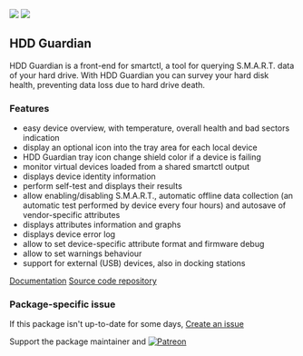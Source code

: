 [![](https://img.shields.io/chocolatey/v/hddguardian?color=green&label=hddguardian)](https://chocolatey.org/packages/hddguardian) [![](https://img.shields.io/chocolatey/dt/hddguardian)](https://chocolatey.org/packages/hddguardian)

## HDD Guardian

HDD Guardian is a front-end for smartctl, a tool for querying S.M.A.R.T. data of your hard drive. With HDD Guardian you can survey your hard disk health, preventing data loss due to hard drive death.

### Features
* easy device overview, with temperature, overall health and bad sectors indication
* display an optional icon into the tray area for each local device
* HDD Guardian tray icon change shield color if a device is failing
* monitor virtual devices loaded from a shared smartctl output
* displays device identity information
* perform self-test and displays their results
* allow enabling/disabling S.M.A.R.T., automatic offline data collection (an automatic test performed by device every four hours) and autosave of vendor-specific attributes
* displays attributes information and graphs
* displays device error log
* allow to set device-specific attribute format and firmware debug
* allow to set warnings behaviour
* support for external (USB) devices, also in docking stations

[Documentation](http://hddguardian.codeplex.com/documentation)
[Source code repository](http://hddguardian.codeplex.com/SourceControl/latest)

### Package-specific issue
If this package isn't up-to-date for some days, [Create an issue](https://github.com/tunisiano187/Choco-packages/issues/new/choose)

Support the package maintainer and [![Patreon](https://cdn.jsdelivr.net/gh/tunisiano187/choco-packages@f986b7f5de3afc021180256752805698d4efbc38/icons/patreon.png)](https://www.patreon.com/tunisiano)
